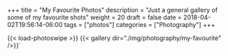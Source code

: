 +++
title = "My Favourite Photos"
description = "Just a general gallery of some of my favourite shots"
weight = 20
draft = false
date = 2018-04-02T19:56:14-06:00
tags = ["photos"]
categories = ["Photography"]
+++

{{< load-photoswipe >}}
{{< gallery dir="./img/photography/my-favourite" />}}`
